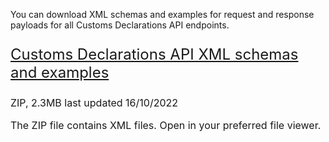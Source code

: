 <div class="markdown-text-styles">
  <p>You can download XML schemas and examples for request and response payloads for all Customs Declarations API endpoints.</p>
  <p class="govuk-body-l" style="font-size: 24px;">
    <a href="/api-documentation/docs/api/download/customs-declarations-information/1.0/wco-status-schemas.zip" class="govuk-link">Customs Declarations API XML schemas and examples</a>
  </p>
  <p class="govuk-body-s" style="font-size: 16px;margin-bottom: 15px;">ZIP, 2.3MB last updated 16/10/2022</p>
  <p class="govuk-body-s" style="font-size: 16px;margin-bottom: 15px;">The ZIP file contains XML files. Open in your preferred file viewer.</p>
</div>